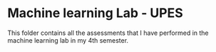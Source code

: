 # **Machine learning Lab - UPES**

This folder contains all the assessments that I have performed in the machine learning lab in my 4th semester. 
